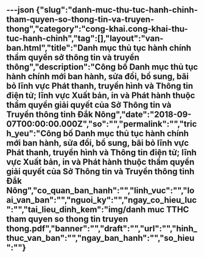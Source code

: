 ---json
{"slug":"danh-muc-thu-tuc-hanh-chinh-tham-quyen-so-thong-tin-va-truyen-thong","category":"cong-khai.cong-khai-thu-tuc-hanh-chinh","tag":[],"layout":"van-ban.html","title":"Danh mục thủ tục hành chính thẩm quyền sở thông tin và truyền thông","description":"Công bố Danh mục thủ tục hành chính mới ban hành, sửa đổi, bổ sung, bãi bỏ lĩnh vực Phát thanh, truyền hình và Thông tin điện tử; lĩnh vực Xuất bản, in và Phát hành thuộc thẩm quyền giải quyết của Sở Thông tin và Truyền thông tỉnh Đắk Nông","date":"2018-09-07T00:00:00.000Z","so":"","permalink":"","trich_yeu":"Công bố Danh mục thủ tục hành chính mới ban hành, sửa đổi, bổ sung, bãi bỏ lĩnh vực Phát thanh, truyền hình và Thông tin điện tử; lĩnh vực Xuất bản, in và Phát hành thuộc thẩm quyền giải quyết của Sở Thông tin và Truyền thông tỉnh Đắk Nông","co_quan_ban_hanh":"","linh_vuc":"","loai_van_ban":"","nguoi_ky":"","ngay_co_hieu_luc":"","tai_lieu_dinh_kem":"img/danh muc TTHC tham quyen so thong tin truyen thong.pdf","banner":"","draft":"","url":"","hinh_thuc_van_ban":"","ngay_ban_hanh":"","so_hieu":""}
---
